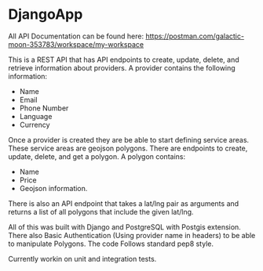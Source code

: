 # DjangoApp
All API Documentation can be found here: https://postman.com/galactic-moon-353783/workspace/my-workspace 

This is a REST API that has API endpoints to create, update, delete, and retrieve information about providers. A provider contains the following information:
- Name
- Email
- Phone Number
- Language
- Currency


Once a provider is created they are be able to start defining service areas. These service areas are geojson polygons. There are endpoints to create, update, delete, and get a polygon. A polygon contains:
- Name 
- Price 
- Geojson information.

There is also an API endpoint that takes a lat/lng pair as arguments and returns a list of all polygons that include the given lat/lng. 
    
All of this was built with Django and PostgreSQL with Postgis extension.
There also Basic Authentication (Using provider name in headers) to be able to manipulate Polygons.
The code Follows standard pep8 style.

Currently workin on unit and integration tests.